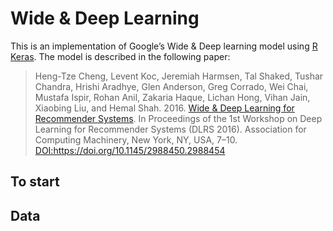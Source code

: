 Wide & Deep Learning
================

This is an implementation of Google’s Wide & Deep learning model using
[R Keras](https://keras.rstudio.com/index.html). The model is described
in the following paper:

> Heng-Tze Cheng, Levent Koc, Jeremiah Harmsen, Tal Shaked, Tushar
> Chandra, Hrishi Aradhye, Glen Anderson, Greg Corrado, Wei Chai,
> Mustafa Ispir, Rohan Anil, Zakaria Haque, Lichan Hong, Vihan Jain,
> Xiaobing Liu, and Hemal Shah. 2016. [Wide & Deep Learning for
> Recommender
> Systems](https://dl.acm.org/doi/pdf/10.1145/2988450.2988454). In
> Proceedings of the 1st Workshop on Deep Learning for Recommender
> Systems (DLRS 2016). Association for Computing Machinery, New York,
> NY, USA, 7–10. <DOI:https://doi.org/10.1145/2988450.2988454>

## To start

## Data
